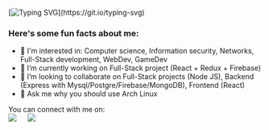 
[![Typing SVG](https://readme-typing-svg.herokuapp.com?font=Comfortaa&size=30&duration=3500&color=02E628&vCenter=true&lines=Hello%2C+World!;My+name+is+Eugene.;I'm+a+NodeJS+Developer.)](https://git.io/typing-svg)
<h3> Here's some fun facts about me: </h3>

- 🎈 I'm interested in: Computer science, Information security, Networks, Full-Stack development, WebDev, GameDev
- 🔭 I’m currently working on Full-Stack project (React + Redux + Firebase)
- 👯 I’m looking to collaborate on Full-Stack projects (Node JS), Backend (Express with Mysql/Postgre/Firebase/MongoDB), Frontend (React)
- 💬 Ask me why you should use Arch Linux

<p>You can connect with me on:
<br>	
<a target="_blank" href="https://www.linkedin.com/in/eugene-ward-0b21b41b7/"><img src="https://img.shields.io/badge/-LinkedIn-0077B5?style=for-the-badge&logo=Linkedin&logoColor=white"></img></a>
&emsp;
<a target="_blank" href="mailto:razzy.sa@gmail.com"
><img src="https://img.shields.io/badge/-Gmail-D14836?style=for-the-badge&logo=Gmail&logoColor=white"></img></a>
&emsp;

<br>
</p>

